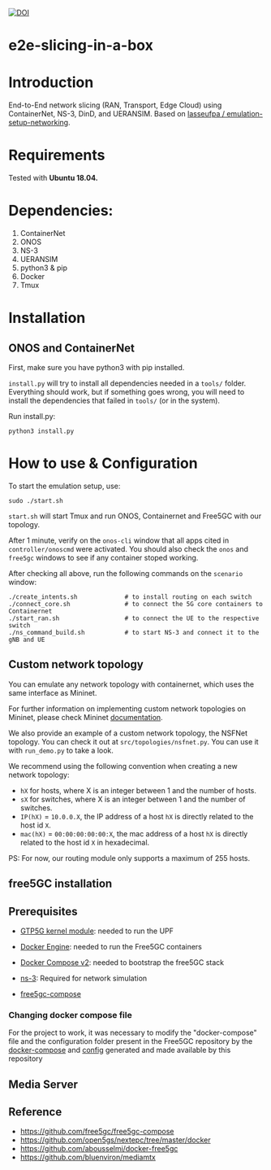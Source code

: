 [![DOI](https://zenodo.org/badge/656730442.svg)](https://zenodo.org/badge/latestdoi/656730442)


# e2e-slicing-in-a-box

# Introduction
End-to-End network slicing (RAN, Transport, Edge Cloud) using ContainerNet, NS-3, DinD, and UERANSIM.
Based on [lasseufpa / emulation-setup-networking](https://github.com/lasseufpa/emulation-setup-networking).

# Requirements
Tested with **Ubuntu 18.04.**

# Dependencies:
1. ContainerNet
2. ONOS
3. NS-3 
4. UERANSIM
5. python3 & pip
6. Docker
7. Tmux

# Installation

## ONOS and ContainerNet
First, make sure you have python3 with pip installed.

`install.py` will try to install all dependencies needed in a `tools/` folder. Everything should work, but if something goes wrong, you will need to install the dependencies that failed in `tools/` (or in the system).

Run install.py:

```console
python3 install.py
```

# How to use & Configuration

To start the emulation setup, use:

``` console
sudo ./start.sh
```

`start.sh` will start Tmux and run ONOS, Containernet and Free5GC with our topology.

After 1 minute, verify on the `onos-cli` window that all apps cited in `controller/onoscmd` were activated. You should also check the `onos` and `free5gc` windows to see if any container stoped working.

After checking all above, run the following commands on the `scenario` window:

``` console
./create_intents.sh             # to install routing on each switch
./connect_core.sh               # to connect the 5G core containers to Containernet
./start_ran.sh                  # to connect the UE to the respective switch
./ns_command_build.sh           # to start NS-3 and connect it to the gNB and UE
```

## Custom network topology

You can emulate any network topology with containernet, which uses the same interface as Mininet.

For further information on implementing custom network topologies on Mininet, please check Mininet [documentation](https://github.com/mininet/mininet/wiki/Introduction-to-Mininet#creating-topologies).

We also provide an example of a custom network topology, the NSFNet topology. You can check it out at `src/topologies/nsfnet.py`. You can use it with `run_demo.py` to take a look.

We recommend using the following convention when creating a new network topology:

- `hX` for hosts, where X is an integer between 1 and the number of hosts.
- `sX` for switches, where X is an integer between 1 and the number of switches.
- `IP(hX)` = `10.0.0.X`, the IP address of a host `hX` is directly related to the host id `X`.
- `mac(hX)` = `00:00:00:00:00:X`, the mac address of a host `hX` is directly related to the host id `X` in hexadecimal.

PS: For now, our routing module only supports a maximum of 255 hosts.


## free5GC installation

## Prerequisites

- [GTP5G kernel module](https://github.com/free5gc/gtp5g): needed to run the UPF
- [Docker Engine](https://docs.docker.com/engine/install): needed to run the Free5GC containers
- [Docker Compose v2](https://docs.docker.com/compose/install): needed to bootstrap the free5GC stack
- [ns-3](https://github.com/lasseufpa/e2e-slicing-in-a-box/blob/main/ns_install.sh): Required for network simulation

- [free5gc-compose](https://github.com/free5gc/free5gc-compose)

### Changing docker compose file
For the project to work, it was necessary to modify the "docker-compose" file and the configuration folder present in the Free5GC repository by the [docker-compose](https://github.com/lasseufpa/e2e-slicing-in-a-box/blob/ns-free5gc/free5gc/docker-compose.yaml) and [config](https://github.com/lasseufpa/e2e-slicing-in-a-box/tree/ns-free5gc/free5gc/config) generated and made available by this repository  

## Media Server

## Reference
- https://github.com/free5gc/free5gc-compose
- https://github.com/open5gs/nextepc/tree/master/docker
- https://github.com/abousselmi/docker-free5gc
- https://github.com/bluenviron/mediamtx
